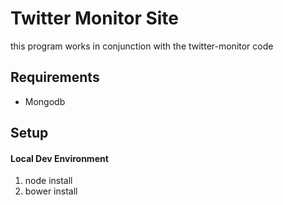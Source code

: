 # Twitter Monitor Site

this program works in conjunction with the twitter-monitor code

## Requirements
* Mongodb


## Setup
#### Local Dev Environment
1. node install
2. bower install
